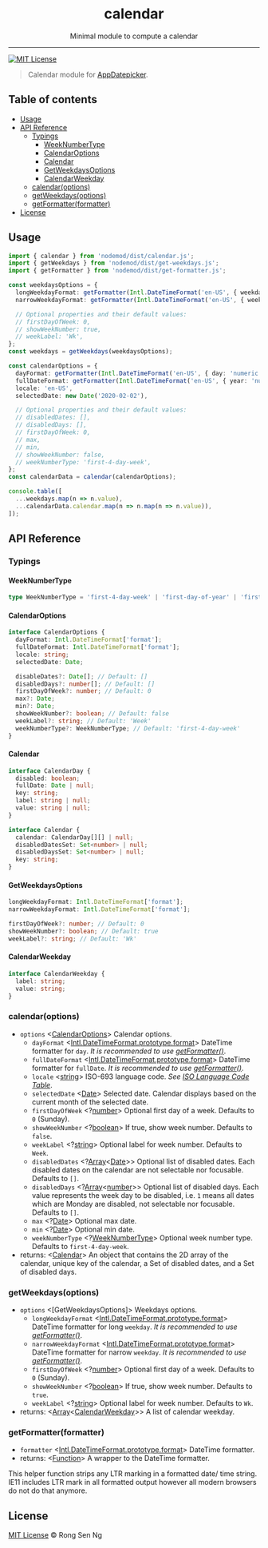 <div align='center' style='text-align: center;'>
  <h1 style='border-bottom: none;'>calendar</h1>

  <p>Minimal module to compute a calendar</p>
</div>

<hr />

[![MIT License][mit-license-badge]][mit-license-url]

> Calendar module for [AppDatepicker].

## Table of contents <!-- omit in toc -->

- [Usage](#usage)
- [API Reference](#api-reference)
  - [Typings](#typings)
    - [WeekNumberType](#weeknumbertype)
    - [CalendarOptions](#calendaroptions)
    - [Calendar](#calendar)
    - [GetWeekdaysOptions](#getweekdaysoptions)
    - [CalendarWeekday](#calendarweekday)
  - [calendar(options)](#calendaroptions)
  - [getWeekdays(options)](#getweekdaysoptions)
  - [getFormatter(formatter)](#getformatterformatter)
- [License](#license)

## Usage

```ts
import { calendar } from 'nodemod/dist/calendar.js';
import { getWeekdays } from 'nodemod/dist/get-weekdays.js';
import { getFormatter } from 'nodemod/dist/get-formatter.js';

const weekdaysOptions = {
  longWeekdayFormat: getFormatter(Intl.DateTimeFormat('en-US', { weekday: 'long' })),
  narrowWeekdayFormat: getFormatter(Intl.DateTimeFormat('en-US', { weekday: 'narrow' })),

  // Optional properties and their default values:
  // firstDayOfWeek: 0,
  // showWeekNumber: true,
  // weekLabel: 'Wk',
};
const weekdays = getWeekdays(weekdaysOptions);

const calendarOptions = {
  dayFormat: getFormatter(Intl.DateTimeFormat('en-US', { day: 'numeric' })),
  fullDateFormat: getFormatter(Intl.DateTimeFormat('en-US', { year: 'numeric', month: 'short', day: 'numeric' })),
  locale: 'en-US',
  selectedDate: new Date('2020-02-02'),

  // Optional properties and their default values:
  // disabledDates: [],
  // disabledDays: [],
  // firstDayOfWeek: 0,
  // max,
  // min,
  // showWeekNumber: false,
  // weekNumberType: 'first-4-day-week',
};
const calendarData = calendar(calendarOptions);

console.table([
  ...weekdays.map(n => n.value),
  ...calendarData.calendar.map(n => n.map(n => n.value)),
]);
```

## API Reference

### Typings

#### WeekNumberType

```ts
type WeekNumberType = 'first-4-day-week' | 'first-day-of-year' | 'first-full-week';
```

#### CalendarOptions

```ts
interface CalendarOptions {
  dayFormat: Intl.DateTimeFormat['format'];
  fullDateFormat: Intl.DateTimeFormat['format'];
  locale: string;
  selectedDate: Date;

  disableDates?: Date[]; // Default: []
  disabledDays?: number[]; // Default: []
  firstDayOfWeek?: number; // Default: 0
  max?: Date;
  min?: Date;
  showWeekNumber?: boolean; // Default: false
  weekLabel?: string; // Default: 'Week'
  weekNumberType?: WeekNumberType; // Default: 'first-4-day-week'
}
```

#### Calendar

```ts
interface CalendarDay {
  disabled: boolean;
  fullDate: Date | null;
  key: string;
  label: string | null;
  value: string | null;
}

interface Calendar {
  calendar: CalendarDay[][] | null;
  disabledDatesSet: Set<number> | null;
  disabledDaysSet: Set<number> | null;
  key: string;
}
```

#### GetWeekdaysOptions

```ts
longWeekdayFormat: Intl.DateTimeFormat['format'];
narrowWeekdayFormat: Intl.DateTimeFormat['format'];

firstDayOfWeek?: number; // Default: 0
showWeekNumber?: boolean; // Default: true
weekLabel?: string; // Default: 'Wk'
```

#### CalendarWeekday

```ts
interface CalendarWeekday {
  label: string;
  value: string;
}
```

### calendar(options)

- `options` <[CalendarOptions]> Calendar options.
  - `dayFormat` <[Intl.DateTimeFormat.prototype.format]> DateTime formatter for `day`. _It is recommended to use [getFormatter()]_.
  - `fullDateFormat` <[Intl.DateTimeFormat.prototype.format]> DateTime formatter for `fullDate`. _It is recommended to use [getFormatter()]_.
  - `locale` <[string][string-mdn-url]> ISO-693 language code. _See [ISO Language Code Table]_.
  - `selectedDate` <[Date][date-mdn-url]> Selected date. Calendar displays based on the current month of the selected date.
  - `firstDayOfWeek` <?[number][number-mdn-url]> Optional first day of a week. Defaults to `0` (Sunday).
  - `showWeekNumber` <?[boolean][boolean-mdn-url]> If true, show week number. Defaults to `false`.
  - `weekLabel` <?[string][string-mdn-url]> Optional label for week number. Defaults to `Week`.
  - `disabledDates` <?[Array][array-mdn-url]<[Date][date-mdn-url]>> Optional list of disabled dates. Each disabled dates on the calendar are not selectable nor focusable. Defaults to `[]`.
  - `disabledDays` <?[Array][array-mdn-url]<[number][number-mdn-url]>> Optional list of disabled days. Each value represents the week day to be disabled, i.e. `1` means all dates which are Monday are disabled, not selectable nor focusable. Defaults to `[]`.
  - `max` <?[Date][date-mdn-url]> Optional max date.
  - `min` <?[Date][date-mdn-url]> Optional min date.
  - `weekNumberType` <?[WeekNumberType]> Optional week number type. Defaults to `first-4-day-week`.
- returns: <[Calendar]> An object that contains the 2D array of the calendar, unique key of the calendar, a Set of disabled dates, and a Set of disabled days.

### getWeekdays(options)

- `options` <[GetWeekdaysOptions]> Weekdays options.
  - `longWeekdayFormat` <[Intl.DateTimeFormat.prototype.format]> DateTime formatter for long `weekday`. _It is recommended to use [getFormatter()]_.
  - `narrowWeekdayFormat` <[Intl.DateTimeFormat.prototype.format]> DateTime formatter for narrow `weekday`. _It is recommended to use [getFormatter()]_.
  - `firstDayOfWeek` <?[number][number-mdn-url]> Optional first day of a week. Defaults to `0` (Sunday).
  - `showWeekNumber` <?[boolean][boolean-mdn-url]> If true, show week number. Defaults to `true`.
  - `weekLabel` <?[string][string-mdn-url]> Optional label for week number. Defaults to `Wk`.
- returns: <[Array][array-mdn-url]<[CalendarWeekday]>> A list of calendar weekday.

### getFormatter(formatter)

- `formatter` <[Intl.DateTimeFormat.prototype.format]> DateTime formatter.
- returns: <[Function][function-mdn-url]> A wrapper to the DateTime formatter.

This helper function strips any LTR marking in a formatted date/ time string. IE11 includes LTR mark in all formatted output however all modern browsers do not do that anymore.

## License

[MIT License](http://motss.mit-license.org/) © Rong Sen Ng

<!-- References -->

[AppDatepicker]: https://github.com/motss/app-datepicker
[Calendar]: #calendar
[CalendarWeekday]: #calendarweekday
[CalendarOptions]: #calendaroptions
[getFormatter()]: #getFormatter
[Intl.DateTimeFormat.prototype.format]: https://developer.mozilla.org/en-US/docs/Web/JavaScript/Reference/Global_Objects/DateTimeFormat/format
[ISO Language Code Table]: http://www.lingoes.net/en/translator/langcode.htm
[Node.js]: https://github.com/nodejs/node
[WeekNumberType]: #weeknumbertype

<!-- MDN -->

[array-mdn-url]: https://developer.mozilla.org/en-US/docs/Web/JavaScript/Reference/Global_Objects/Array
[boolean-mdn-url]: https://developer.mozilla.org/en-US/docs/Web/JavaScript/Reference/Global_Objects/Boolean
[date-mdn-url]: https://developer.mozilla.org/en-US/docs/Web/JavaScript/Reference/Global_Objects/Date
[error-mdn-url]: https://developer.mozilla.org/en-US/docs/Web/JavaScript/Reference/Global_Objects/Error
[function-mdn-url]: https://developer.mozilla.org/en-US/docs/Web/JavaScript/Reference/Global_Objects/Function
[map-mdn-url]: https://developer.mozilla.org/en-US/docs/Web/JavaScript/Reference/Global_Objects/Map
[number-mdn-url]: https://developer.mozilla.org/en-US/docs/Web/JavaScript/Reference/Global_Objects/Number
[object-mdn-url]: https://developer.mozilla.org/en-US/docs/Web/JavaScript/Reference/Global_Objects/Object
[promise-mdn-url]: https://developer.mozilla.org/en-US/docs/Web/JavaScript/Reference/Global_Objects/Promise
[regexp-mdn-url]: https://developer.mozilla.org/en-US/docs/Web/JavaScript/Reference/Global_Objects/RegExp
[set-mdn-url]: https://developer.mozilla.org/en-US/docs/Web/JavaScript/Reference/Global_Objects/Set
[string-mdn-url]: https://developer.mozilla.org/en-US/docs/Web/JavaScript/Reference/Global_Objects/String
[void-mdn-url]: https://developer.mozilla.org/en-US/docs/Web/JavaScript/Reference/Operators/void

<!-- Badges -->

[mit-license-badge]: https://flat.badgen.net/badge/license/MIT/blue

<!-- Links -->

[mit-license-url]: https://github.com/motss/deno_mod/blob/master/LICENSE
